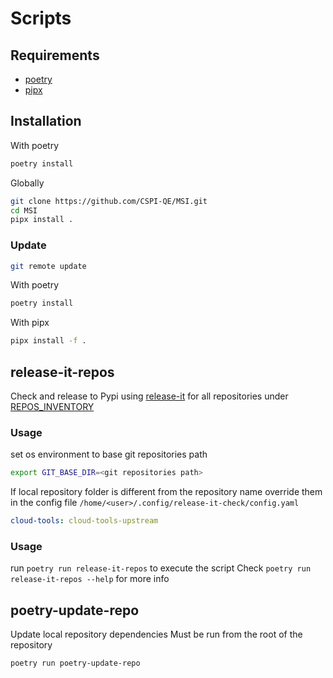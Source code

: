 # Scripts

## Requirements
- [poetry](https://python-poetry.org/)
- [pipx](https://github.com/pypa/pipx)

## Installation

With poetry
```bash
poetry install
```

Globally

```bash
git clone https://github.com/CSPI-QE/MSI.git
cd MSI
pipx install .
```

### Update

```bash
git remote update
```

With poetry
```bash
poetry install
```

With pipx
```bash
pipx install -f .
```

## release-it-repos

Check and release to Pypi using [release-it](https://github.com/release-it/release-it) for all repositories under [REPOS_INVENTORY](../REPOS_INVENTORY.md)

### Usage
set os environment to base git repositories path

```bash
export GIT_BASE_DIR=<git repositories path>
```

If local repository folder is different from the repository name override them in the config file `/home/<user>/.config/release-it-check/config.yaml`
```yaml
cloud-tools: cloud-tools-upstream
```

### Usage
run `poetry run release-it-repos` to execute the script
Check `poetry run release-it-repos --help` for more info


## poetry-update-repo

Update local repository dependencies
Must be run from the root of the repository

```bash
poetry run poetry-update-repo
```
